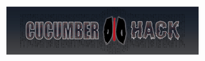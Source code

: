![image](https://raw.githubusercontent.com/Juankar-Carrillo/juankar-carrillo/main/Portada%20CH.jpg)
